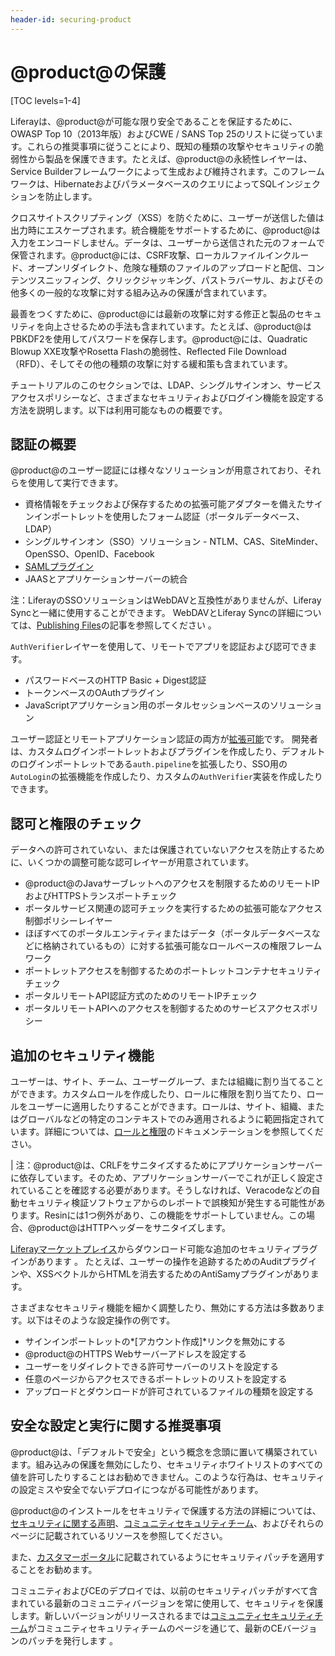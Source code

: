 ```yaml
---
header-id: securing-product
---
```


# @product@の保護

[TOC levels=1-4]

Liferayは、@product@が可能な限り安全であることを保証するために、OWASP Top 10（2013年版）およびCWE / SANS Top 25のリストに従っています。これらの推奨事項に従うことにより、既知の種類の攻撃やセキュリティの脆弱性から製品を保護できます。たとえば、@product@の永続性レイヤーは、Service Builderフレームワークによって生成および維持されます。このフレームワークは、HibernateおよびパラメータベースのクエリによってSQLインジェクションを防止します。

クロスサイトスクリプティング（XSS）を防ぐために、ユーザーが送信した値は出力時にエスケープされます。統合機能をサポートするために、@product@は入力をエンコードしません。データは、ユーザーから送信された元のフォームで保管されます。@product@には、CSRF攻撃、ローカルファイルインクルード、オープンリダイレクト、危険な種類のファイルのアップロードと配信、コンテンツスニッフィング、クリックジャッキング、パストラバーサル、およびその他多くの一般的な攻撃に対する組み込みの保護が含まれています。

最善をつくすために、@product@には最新の攻撃に対する修正と製品のセキュリティを向上させるための手法も含まれています。たとえば、@product@はPBKDF2を使用してパスワードを保存します。@product@には、Quadratic Blowup XXE攻撃やRosetta Flashの脆弱性、Reflected File Download（RFD）、そしてその他の種類の攻撃に対する緩和策も含まれています。

チュートリアルのこのセクションでは、LDAP、シングルサインオン、サービスアクセスポリシーなど、さまざまなセキュリティおよびログイン機能を設定する方法を説明します。以下は利用可能なものの概要です。

## 認証の概要

@product@のユーザー認証には様々なソリューションが用意されており、それらを使用して実行できます。

- 資格情報をチェックおよび保存するための拡張可能アダプターを備えたサインインポートレットを使用したフォーム認証（ポータルデータベース、LDAP）
- シングルサインオン（SSO）ソリューション - NTLM、CAS、SiteMinder、OpenSSO、OpenID、Facebook
- [SAMLプラグイン](https://www.liferay.com/marketplace/-/mp/application/15188711)
- JAASとアプリケーションサーバーの統合

注：LiferayのSSOソリューションはWebDAVと互換性がありませんが、Liferay Syncと一緒に使用することができます。 WebDAVとLiferay Syncの詳細については、[Publishing Files](/discover/portal/-/knowledge_base/7-1/publishing-files)の記事を参照してください 。

`AuthVerifier`レイヤーを使用して、リモートでアプリを認証および認可できます。

- パスワードベースのHTTP Basic + Digest認証
- トークンベースのOAuthプラグイン
- JavaScriptアプリケーション用のポータルセッションベースのソリューション

ユーザー認証とリモートアプリケーション認証の両方が[拡張可能](/develop/tutorials/-/knowledge_base/7-1/authentication-pipelines)です。
開発者は、カスタムログインポートレットおよびプラグインを作成したり、デフォルトのログインポートレットである`auth.pipeline`を拡張したり、SSO用の`AutoLogin`の拡張機能を作成したり、カスタムの`AuthVerifier`実装を作成したりできます。

## 認可と権限のチェック

データへの許可されていない、または保護されていないアクセスを防止するために、いくつかの調整可能な認可レイヤーが用意されています。

- @product@のJavaサーブレットへのアクセスを制限するためのリモートIPおよびHTTPSトランスポートチェック
- ポータルサービス関連の認可チェックを実行するための拡張可能なアクセス制御ポリシーレイヤー
- ほぼすべてのポータルエンティティまたはデータ（ポータルデータベースなどに格納されているもの）に対する拡張可能なロールベースの権限フレームワーク
- ポートレットアクセスを制御するためのポートレットコンテナセキュリティチェック
- ポータルリモートAPI認証方式のためのリモートIPチェック
- ポータルリモートAPIへのアクセスを制御するためのサービスアクセスポリシー

## 追加のセキュリティ機能

ユーザーは、サイト、チーム、ユーザーグループ、または組織に割り当てることができます。カスタムロールを作成したり、ロールに権限を割り当てたり、ロールをユーザーに適用したりすることができます。ロールは、サイト、組織、またはグローバルなどの特定のコンテキストでのみ適用されるように範囲指定されています。詳細については、[ロールと権限](/discover/portal/-/knowledge_base/7-1/roles-and-permissions)のドキュメンテーションを参照してください。

| 注：@product@は、CRLFをサニタイズするためにアプリケーションサーバーに依存しています。そのため、アプリケーションサーバーでこれが正しく設定されていることを確認する必要があります。そうしなければ、Veracodeなどの自動セキュリティ検証ソフトウェアからのレポートで誤検知が発生する可能性があります。Resinには1つ例外があり、この機能をサポートしていません。この場合、@product@はHTTPヘッダーをサニタイズします。

[Liferayマーケットプレイス](https://www.liferay.com/marketplace)からダウンロード可能な追加のセキュリティプラグインがあります 。
たとえば、ユーザーの操作を追跡するためのAuditプラグインや、XSSベクトルからHTMLを消去するためのAntiSamyプラグインがあります。

さまざまなセキュリティ機能を細かく調整したり、無効にする方法は多数あります。以下はそのような設定操作の例です。

- サインインポートレットの*[アカウント作成]*リンクを無効にする
- @product@のHTTPS Webサーバーアドレスを設定する
- ユーザーをリダイレクトできる許可サーバーのリストを設定する
- 任意のページからアクセスできるポートレットのリストを設定する
- アップロードとダウンロードが許可されているファイルの種類を設定する

## 安全な設定と実行に関する推奨事項

@product@は、「デフォルトで安全」という概念を念頭に置いて構築されています。組み込みの保護を無効にしたり、セキュリティホワイトリストのすべての値を許可したりすることはお勧めできません。このような行為は、セキュリティの設定ミスや安全でないデプロイにつながる可能性があります。

@product@のインストールをセキュリティで保護する方法の詳細については、[セキュリティに関する声明](https://www.liferay.com/security)、[コミュニティセキュリティチーム](https://dev.liferay.com/web/community-security-team)、およびそれらのページに記載されているリソースを参照してください。

また、[カスタマーポータル](https://www.liferay.com/group/customer/products/portal/security-vulnerability)に記載されているようにセキュリティパッチを適用することをお勧めます。

コミュニティおよびCEのデプロイでは、以前のセキュリティパッチがすべて含まれている最新のコミュニティバージョンを常に使用して、セキュリティを保護します。新しいバージョンがリリースされるまでは[コミュニティセキュリティチーム](https://dev.liferay.com/web/community-security-team)がコミュニティセキュリティチームのページを通じて、最新のCEバージョンのパッチを発行します 。
